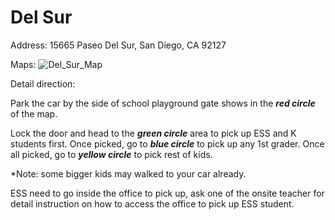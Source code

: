 # Del Sur

Address: 15665 Paseo Del Sur, San Diego, CA 92127

Maps:
![Del_Sur_Map](Del_Sur.jpg)

Detail direction:

Park the car by the side of school playground gate shows in the ***red circle*** of the map. 

Lock the door and head to the ***green circle*** area to pick up ESS and K students first. Once picked, go to ***blue circle*** to pick up any 1st grader. Once all picked, go to ***yellow circle*** to pick rest of kids. 

*Note: some bigger kids may walked to your car already.

ESS need to go inside the office to pick up, ask one of the onsite teacher for detail instruction on how to access the office to pick up ESS student.
